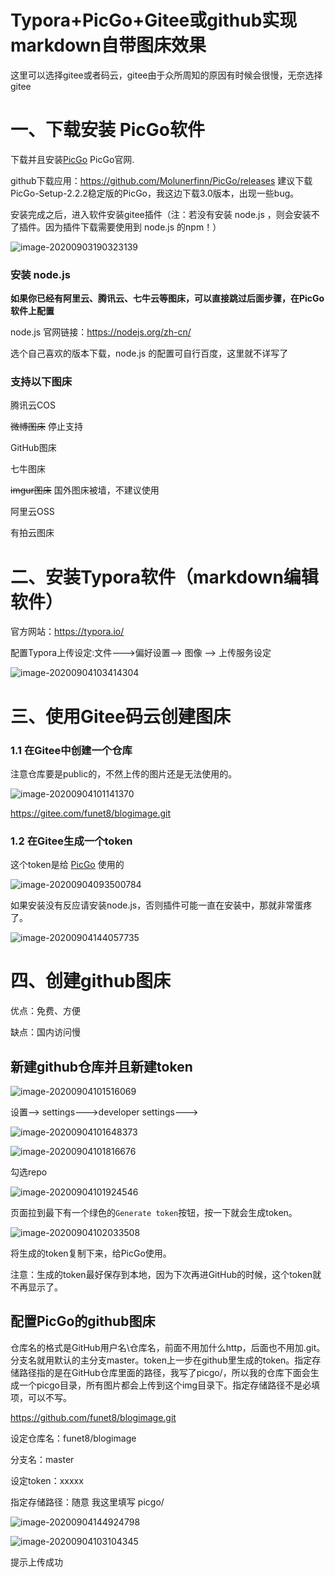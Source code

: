# Typora+PicGo+Gitee或github实现markdown自带图床效果

这里可以选择gitee或者码云，gitee由于众所周知的原因有时候会很慢，无奈选择gitee

# 一、下载安装 PicGo软件

下载并且安装[PicGo](https://github.com/Molunerfinn/PicGo) PicGo官网.

github下载应用：https://github.com/Molunerfinn/PicGo/releases 建议下载PicGo-Setup-2.2.2稳定版的PicGo，我这边下载3.0版本，出现一些bug。

安装完成之后，进入软件安装gitee插件（注：若没有安装 node.js ，则会安装不了插件。因为插件下载需要使用到 node.js 的npm！）

![image-20200903190323139](https://gitee.com/funet8/blogimage/raw/master/picgo/image-20200903190323139.png)

### **安装 node.js**

**如果你已经有阿里云、腾讯云、七牛云等图床，可以直接跳过后面步骤，在PicGo 软件上配置**

node.js 官网链接：https://nodejs.org/zh-cn/

选个自己喜欢的版本下载，node.js 的配置可自行百度，这里就不详写了

### 支持以下图床

腾讯云COS 

~~微博图床~~ 停止支持

GitHub图床

七牛图床

~~imgur图床~~ 国外图床被墙，不建议使用

阿里云OSS

有拍云图床

# 二、安装Typora软件（markdown编辑软件）

官方网站：https://typora.io/

配置Typora上传设定:文件--->偏好设置--> 图像 --> 上传服务设定

![image-20200904103414304](https://raw.githubusercontent.com/funet8/blogimg/master/picgo/image-20200904103414304.png)



# 三、使用Gitee码云创建图床



### 1.1 在Gitee中创建一个仓库

注意仓库要是public的，不然上传的图片还是无法使用的。

![image-20200904101141370](https://gitee.com/funet8/blogimage/raw/master/picgo/image-20200904101141370.png)

https://gitee.com/funet8/blogimage.git

### 1.2 在Gitee生成一个token

这个token是给 [PicGo](https://github.com/Molunerfinn/PicGo) 使用的

![image-20200904093500784](https://gitee.com/funet8/blogimage/raw/master/picgo/image-20200904093500784.png)

如果安装没有反应请安装node.js，否则插件可能一直在安装中，那就非常蛋疼了。

![image-20200904144057735](https://gitee.com/funet8/blogimage/raw/master/picgo/image-20200904144057735.png)





# 四、创建github图床

优点：免费、方便

缺点：国内访问慢

## 新建github仓库并且新建token

![image-20200904101516069](https://gitee.com/funet8/blogimage/raw/master/picgo/image-20200904101516069.png)

设置--> settings--->developer settings--->

![image-20200904101648373](https://gitee.com/funet8/blogimage/raw/master/picgo/image-20200904101648373.png)

![image-20200904101816676](https://gitee.com/funet8/blogimage/raw/master/picgo/image-20200904101816676.png)

勾选repo

![image-20200904101924546](https://gitee.com/funet8/blogimage/raw/master/picgo/image-20200904101924546.png)

页面拉到最下有一个绿色的`Generate token`按钮，按一下就会生成token。

![image-20200904102033508](https://gitee.com/funet8/blogimage/raw/master/picgo/image-20200904102033508.png)

将生成的token复制下来，给PicGo使用。

注意：生成的token最好保存到本地，因为下次再进GitHub的时候，这个token就不再显示了。

## 配置PicGo的github图床

仓库名的格式是GitHub用户名\仓库名，前面不用加什么http，后面也不用加.git。分支名就用默认的主分支master。token上一步在github里生成的token。指定存储路径指的是在GitHub仓库里面的路径，我写了picgo/，所以我的仓库下面会生成一个picgo目录，所有图片都会上传到这个img目录下。指定存储路径不是必填项，可以不写。

https://github.com/funet8/blogimage.git

设定仓库名：funet8/blogimage

分支名：master

设定token：xxxxx

指定存储路径：随意  我这里填写 picgo/

![image-20200904144924798](https://gitee.com/funet8/blogimage/raw/master/picgo/image-20200904144924798.png)



![image-20200904103104345](https://raw.githubusercontent.com/funet8/blogimg/master/picgo/image-20200904103104345.png)

提示上传成功








